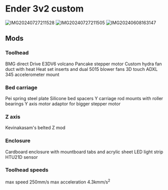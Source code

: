 # Ender 3v2 custom
![IMG20240727211528](https://github.com/user-attachments/assets/2c045d95-8ae7-4c8c-966f-8105757d2014)
![IMG20240727211505](https://github.com/user-attachments/assets/d88edb1b-d04e-459a-b83e-c25ac225fa69)
![IMG20240608163147](https://github.com/user-attachments/assets/82b927fc-30af-495c-89d0-b84e3df9ef3d)

## Mods
### Toolhead
BMG direct Drive
E3DV6 volcano
Pancake stepper motor
Custom hydra fan duct with heat Heat set inserts and dual 5015 blower fans
3D touch
ADXL 345 accelerometer mount

### Bed carriage
Pei spring steel plate
Silicone bed spacers
Y carriage rod mounts with roller bearings 
Y axis motor adaptor for bigger stepper motor

### Z axis
Kevinakasam's belted Z mod

### Enclosure
Cardboard enclosure with mountboard tabs and acrylic sheet
LED light strip
HTU21D sensor 

### Toolhead speeds
max speed 250mm/s
max acceleration 4.3kmm/s<sup>2</sup>
